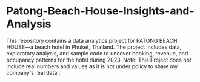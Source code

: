 # Patong-Beach-House-Insights-and-Analysis
This repository contains a data analytics project for PATONG BEACH HOUSE—a beach hotel in Phuket, Thailand. The project includes data, exploratory analysis, and sample code to uncover booking, revenue, and occupancy patterns for the hotel during 2023.
Note: This Project does not include real numbers and values as it is not under policy to share my company's real data .

